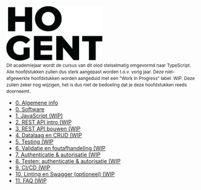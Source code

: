 <!-- markdownlint-disable first-line-h1 -->

<img src="./images/HOGENT_Logo.png" alt="HOGENT logo" width="50%" />
<br/>
<small>
  Dit academiejaar wordt de cursus van dit olod stelselmatig omgevormd naar TypeScript. Alle hoofdstukken zullen dus sterk aangepast worden t.o.v. vorig jaar. Deze niet-afgewerkte hoofdstukken worden aangeduid met een "Work In Progress" label: WIP. Deze zullen zeker nog wijzigen, het is dus niet de bedoeling dat je deze hoofdstukken reeds doorneemt.
</small>

- [0. Algemene info](./0-intro/situering.md)
- [0. Software](./0-intro/software.md)
- [1. JavaScript (WIP)](./1-javascript/index.md)
- [2. REST API intro (WIP](./2-REST_api_intro/index.md)
- [3. REST API bouwen (WIP](./3-REST_api_bouwen/index.md)
- [4. Datalaag en CRUD (WIP](./4-datalaag/index.md)
- [5. Testing (WIP](./5-testing/index.md)
- [6. Validatie en foutafhandeling (WIP](./6-validatie/index.md)
- [7. Authenticatie & autorisatie (WIP](./7-authenticatie/index.md)
- [8. Testen: authenticatie & autorisatie (WIP](./8-auth_testing/index.md)
- [9. CI/CD (WIP](./9-cicd/index.md)
- [10. Linting en Swagger (optioneel) (WIP](./10-linting_swagger/index.md)
- [11. FAQ (WIP](./11_faq/index.md)
